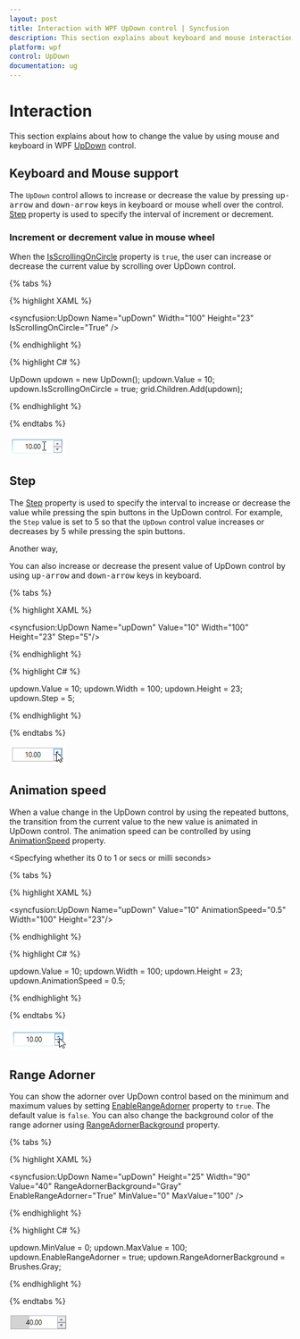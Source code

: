 ```yaml
---
layout: post
title: Interaction with WPF UpDown control | Syncfusion
description: This section explains about keyboard and mouse interaction in WPF UpDown control.
platform: wpf
control: UpDown
documentation: ug
---
```


# Interaction

This section explains about how to change the value by using mouse and keyboard in WPF [UpDown](https://help.syncfusion.com/cr/wpf/Syncfusion.Shared.Wpf~Syncfusion.Windows.Shared.UpDown.html) control.

## Keyboard and Mouse support

The `UpDown` control allows to increase or decrease the value by pressing <kbd>up-arrow</kbd> and <kbd>down-arrow</kbd> keys in keyboard or mouse whell over the control. [Step](https://help.syncfusion.com/cr/wpf/Syncfusion.Shared.Wpf~Syncfusion.Windows.Shared.UpDown~Step.html) property is used to specify the interval of increment or decrement.

### Increment or decrement value in mouse wheel 

When the [IsScrollingOnCircle](https://help.syncfusion.com/cr/wpf/Syncfusion.Shared.Wpf~Syncfusion.Windows.Shared.UpDown~IsScrollingOnCircle.html) property is `true`, the user can increase or decrease the current value by scrolling over UpDown control.

{% tabs %}

{% highlight XAML %}

<syncfusion:UpDown Name="upDown" Width="100" Height="23" IsScrollingOnCircle="True" />

{% endhighlight %}

{% highlight C# %}

UpDown updown = new UpDown();
updown.Value = 10;
updown.IsScrollingOnCircle = true;
grid.Children.Add(updown);

{% endhighlight %}

{% endtabs %}

![Change the WPF UpDown value by scrolling the mouse](Interaction_images/wpf-updown-scrolling.gif)

## Step

The [Step](https://help.syncfusion.com/cr/wpf/Syncfusion.Shared.Wpf~Syncfusion.Windows.Shared.UpDown~Step.html) property is used to specify the interval to increase or decrease the value while pressing the spin buttons in the UpDown control. For example, the `Step` value is set to 5 so that the `UpDown` control value increases or decreases by 5 while pressing the spin buttons.

Another way,

You can also increase or decrease the present value of UpDown control by using <kbd>up-arrow</kbd> and <kbd>down-arrow</kbd> keys in keyboard.

{% tabs %}

{% highlight XAML %}

<syncfusion:UpDown Name="upDown" Value="10" Width="100" Height="23" Step="5"/>

{% endhighlight %}

{% highlight C# %}

updown.Value = 10;
updown.Width = 100;
updown.Height = 23;
updown.Step = 5;

{% endhighlight %}

{% endtabs %}

![Set the step value to WPF UpDown](Interaction_images/wpf-updown-step.gif)

## Animation speed

When a value change in the UpDown control by using the repeated buttons, the transition from the current value to the new value is animated in UpDown control. The animation speed can be controlled by using [AnimationSpeed](https://help.syncfusion.com/cr/wpf/Syncfusion.Shared.Wpf~Syncfusion.Windows.Shared.UpDown~AnimationSpeed.html) property. 

<Specfying whether its 0 to 1 or secs or milli seconds>

{% tabs %}

{% highlight XAML %}

<syncfusion:UpDown Name="upDown" Value="10" AnimationSpeed="0.5" Width="100" Height="23"/>

{% endhighlight %}

{% highlight C# %}

updown.Value = 10;
updown.Width = 100;
updown.Height = 23;
updown.AnimationSpeed = 0.5;

{% endhighlight %}

{% endtabs %}

![Animation speed of WPF UpDown](Interaction_images/wpf-updown-speed1.gif)

## Range Adorner

You can show the adorner over UpDown control based on the minimum and maximum values by setting [EnableRangeAdorner](https://help.syncfusion.com/cr/wpf/Syncfusion.Shared.Wpf~Syncfusion.Windows.Shared.UpDown~EnableRangeAdorner.html) property to `true`. The default value is `false`. You can also change the background color of the range adorner using [RangeAdornerBackground](https://help.syncfusion.com/cr/wpf/Syncfusion.Shared.Wpf~Syncfusion.Windows.Shared.UpDown~RangeAdornerBackground.html) property.

{% tabs %}

{% highlight XAML %}

<syncfusion:UpDown Name="upDown" Height="25" Width="90" Value="40" RangeAdornerBackground="Gray" EnableRangeAdorner="True" MinValue="0" MaxValue="100" />

{% endhighlight %}

{% highlight C# %}

updown.MinValue = 0;
updown.MaxValue = 100;
updown.EnableRangeAdorner = true;
updown.RangeAdornerBackground = Brushes.Gray;

{% endhighlight %}

{% endtabs %}

![Range adorner in WPF UpDown](Interaction_images/wpf-updown-rangeadorner.png)
